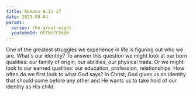 ```yaml
---
title: Romans 8:12-17
date: 2025-05-04
params:
  series: the-great-eight
  youtubeId: 0tTNH7CE6dM
---
```


One of the greatest struggles we experience in life is figuring out who we are. What's our identity? To answer this question we might look at our born qualities: our family of origin, our abilities, our physical traits. Or we might look to our earned qualities: our education, profession, relationships. How often do we first look to what God says? In Christ, God gives us an identity that should come before any other and He wants us to take hold of our identity as His child.
